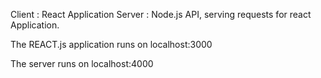 Client : React Application
Server : Node.js API, serving requests for react Application.

The REACT.js application runs on localhost:3000

The server runs on localhost:4000